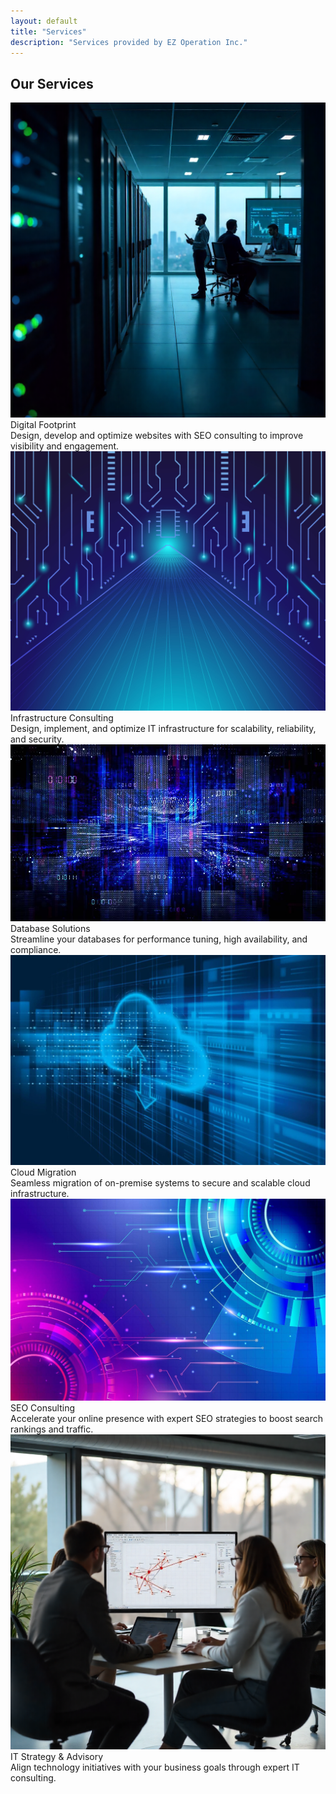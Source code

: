```yaml
---
layout: default
title: "Services"
description: "Services provided by EZ Operation Inc."
---
```


<div class="container mt-5">
  <h2 class="text-center mb-4">Our Services</h2>
  <div class="row g-4 justify-content-center text-center" id="services">
    <!-- Service 1 -->
    <div class="col-md-4">
      <div class="card h-100 service-card shadow-sm">
        <img src="assets/images/footprint.png" class="service-img img-fluid" alt="Digital Footprint" />
        <div class="card-body text-center">
          <i class="fas fa-globe service-icon"></i>
          <div class="service-title">Digital Footprint</div>
        </div>
        <div class="service-overlay">
          Design, develop and optimize websites with SEO consulting to improve visibility and engagement.
        </div>
      </div>
    </div>
    <!-- Service 2 -->
    <div class="col-md-4">
      <div class="card h-100 service-card shadow-sm">
        <img src="assets/images/infra.jpg" class="service-img img-fluid" alt="Infrastructure Consulting" />
        <div class="card-body text-center">
          <i class="fas fa-network-wired service-icon"></i>
          <div class="service-title">Infrastructure Consulting</div>
        </div>
        <div class="service-overlay">
          Design, implement, and optimize IT infrastructure for scalability, reliability, and security.
        </div>
      </div>
    </div>
    <!-- Service 3 -->
    <div class="col-md-4">
      <div class="card h-100 service-card shadow-sm">
        <img src="assets/images/database.jpg" class="service-img img-fluid" loading="lazy" alt="Database Solutions" />
        <div class="card-body text-center">
          <i class="fas fa-database service-icon"></i>
          <div class="service-title">Database Solutions</div>
        </div>
        <div class="service-overlay">
          Streamline your databases for performance tuning, high availability, and compliance.
        </div>
      </div>
    </div>
    <!-- Service 4 -->
    <div class="col-md-4">
      <div class="card h-100 service-card shadow-sm">
        <img src="assets/images/cloud.jpg" class="service-img img-fluid" loading="lazy" alt="Cloud Migration" />
        <div class="card-body text-center">
          <i class="fas fa-cloud-upload-alt service-icon"></i>
          <div class="service-title">Cloud Migration</div>
        </div>
        <div class="service-overlay">
          Seamless migration of on-premise systems to secure and scalable cloud infrastructure.
        </div>
      </div>
    </div>
    <!-- Service 5 -->
    <div class="col-md-4">
      <div class="card h-100 service-card shadow-sm">
        <img src="assets/images/SEO.jpg" class="service-img img-fluid" loading="lazy" alt="SEO Consulting" />
        <div class="card-body text-center">
          <i class="fas fa-cogs service-icon"></i>
          <div class="service-title">SEO Consulting</div>
        </div>
        <div class="service-overlay">
          Accelerate your online presence with expert SEO strategies to boost search rankings and traffic.
        </div>
      </div>
    </div>
    <!-- Service 6 -->
    <div class="col-md-4">
      <div class="card h-100 service-card shadow-sm">
        <img src="assets/images/strategy.png" class="service-img img-fluid" loading="lazy" alt="IT Strategy & Advisory" />
        <div class="card-body text-center">
          <i class="fas fa-lightbulb service-icon"></i>
          <div class="service-title">IT Strategy & Advisory</div>
        </div>
        <div class="service-overlay">
          Align technology initiatives with your business goals through expert IT consulting.
        </div>
      </div>
    </div>
  </div>
</div>
